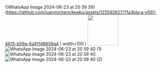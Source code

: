 ![WhatsApp Image 2024-06-23 at 20 59 39](https://github.com/juanmichero/keebs/assets/125592627/7fa3bbca-e561-4615-b59a-6a91148659a4 | width=100 )
<img src="[https://your-image-url](https://github.com/juanmichero/keebs/assets/125592627/7fa3bbca-e561-4615-b59a-6a91148659a4).type" width="100" height="100">
![WhatsApp Image 2024-06-23 at 20 59 40 (1)](https://github.com/juanmichero/keebs/assets/125592627/90484b3f-1e87-42a8-ae64-74f38494ead0)
![WhatsApp Image 2024-06-23 at 20 59 40](https://github.com/juanmichero/keebs/assets/125592627/12ec96b2-fe58-4809-a88f-c1b861f216a7)
![WhatsApp Image 2024-06-23 at 20 59 40 (2)](https://github.com/juanmichero/keebs/assets/125592627/18570aff-a214-4673-aa1e-ed0f8042dbd9)
